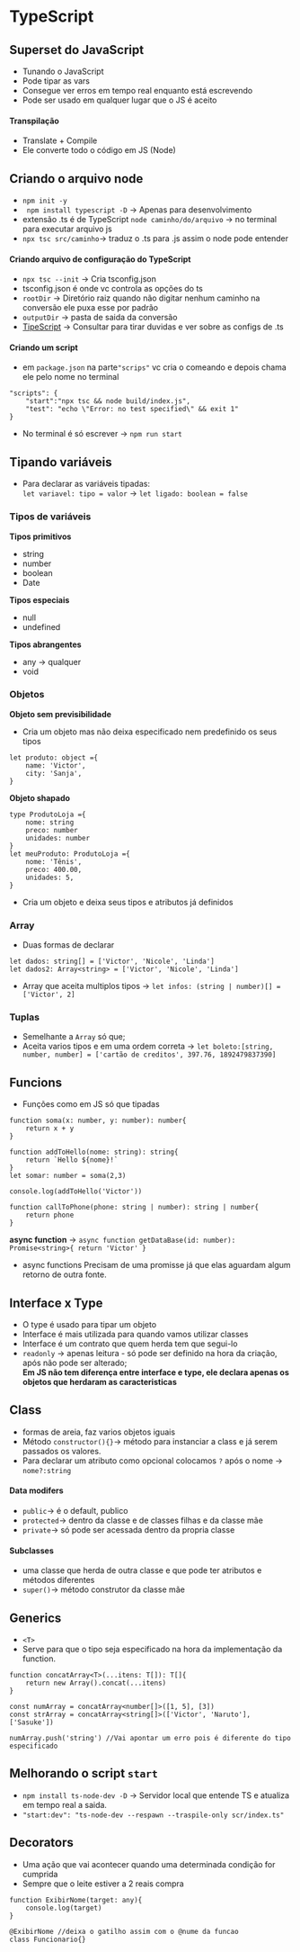 # TypeScript
## Superset do JavaScript
* Tunando o JavaScript
* Pode tipar as vars
* Consegue ver erros em tempo real enquanto está escrevendo  
* Pode ser usado em qualquer lugar que o JS é aceito  
#### Transpilação
* Translate + Compile
* Ele converte todo o código em JS (Node)

## Criando o arquivo node
* `npm init -y`
* ` npm install typescript -D` -> Apenas para desenvolvimento
* extensão .ts é de TypeScript
`node caminho/do/arquivo` -> no terminal para executar arquivo js
* `npx tsc src/caminho`-> traduz o .ts para .js assim o node pode entender
#### Criando arquivo de configuração do TypeScript
* `npx tsc --init` -> Cria tsconfig.json
* tsconfig.json é onde vc controla as opções do ts
* `rootDir` -> Diretório raiz quando não digitar nenhum caminho na conversão ele puxa esse por padrão
* `outputDir` -> pasta de saida da conversão
* [TipeScript](https://www.typescriptlang.org/) -> Consultar para tirar duvidas e ver sobre as configs de .ts
#### Criando um script
* em `package.json` na parte`"scrips"` vc cria o comeando e depois chama ele pelo nome no terminal   
~~~
"scripts": {
    "start":"npx tsc && node build/index.js",
    "test": "echo \"Error: no test specified\" && exit 1"
}
~~~
* No terminal é só escrever -> `npm run start`

## Tipando variáveis
* Para declarar as variáveis tipadas:  
`let variavel: tipo = valor` -> `let ligado: boolean = false`
### Tipos de variáveis
**Tipos primitivos**
* string
* number
* boolean
* Date  
  
**Tipos especiais**
* null
* undefined  
  
**Tipos abrangentes**
* any -> qualquer
* void
### Objetos
**Objeto sem previsibilidade**
* Cria um objeto mas não deixa especificado nem predefinido os seus tipos
~~~
let produto: object ={
    name: 'Victor',
    city: 'Sanja',
}
~~~
**Objeto shapado**
~~~
type ProdutoLoja ={
    nome: string
    preco: number
    unidades: number
}
let meuProduto: ProdutoLoja ={
    nome: 'Tênis',
    preco: 400.00,
    unidades: 5,
}
~~~  
* Cria um objeto e deixa seus tipos e atributos já definidos
### Array
* Duas formas de declarar
~~~
let dados: string[] = ['Victor', 'Nicole', 'Linda']
let dados2: Array<string> = ['Victor', 'Nicole', 'Linda']
~~~
* Array que aceita multiplos tipos -> `let infos: (string | number)[] = ['Victor', 2]`
### Tuplas
* Semelhante a `Array` só que;
* Aceita varios tipos e em uma ordem correta ->
`let boleto:[string, number, number] = ['cartão de creditos', 397.76, 1892479837390]`
## Funcions
* Funções como em JS só que tipadas
~~~
function soma(x: number, y: number): number{
    return x + y
}

function addToHello(nome: string): string{
    return `Hello ${nome}!`
}
let somar: number = soma(2,3)

console.log(addToHello('Victor'))

function callToPhone(phone: string | number): string | number{
    return phone
}
~~~
**async function** -> `async function getDataBase(id: number): Promise<string>{
    return 'Victor'
}`
* async functions Precisam de uma promisse já que elas aguardam algum retorno de outra fonte.  

## Interface x Type
* O type é usado para tipar um objeto
* Interface é mais utilizada para quando vamos utilizar classes
* Interface é um contrato que quem herda tem que segui-lo
* `readonly` -> apenas leitura - só pode ser definido na hora da criação, após não pode ser alterado;  
**Em JS não tem diferença entre interface e type, ele declara apenas os objetos que herdaram as caracteristicas**  
## Class
* formas de areia, faz varios objetos iguais
* Método `constructor(){}`-> método para instanciar a class e já serem passados os valores.
* Para declarar um atributo como opcional colocamos `?` após o nome -> `nome?:string`
#### Data modifers
* `public`-> é o default, publico
* `protected`-> dentro da classe e de classes filhas e da classe mãe  
* `private`-> só pode ser acessada dentro da propria classe  
#### Subclasses
* uma classe que herda de outra classe e que pode ter atributos e métodos diferentes
* `super()`-> método construtor da classe mãe

## Generics
* `<T>`
* Serve para que o tipo seja especificado na hora da implementação da function.   
~~~
function concatArray<T>(...itens: T[]): T[]{
    return new Array().concat(...itens)
}

const numArray = concatArray<number[]>([1, 5], [3])
const strArray = concatArray<string[]>(['Victor', 'Naruto'], ['Sasuke'])

numArray.push('string') //Vai apontar um erro pois é diferente do tipo especificado
~~~

## Melhorando o script `start`
* `npm install ts-node-dev -D` -> Servidor local que entende TS e atualiza em tempo real a saida.
* `"start:dev": "ts-node-dev --respawn --traspile-only scr/index.ts"`

## Decorators
* Uma ação que vai acontecer quando uma determinada condição for cumprida
* Sempre que o leite estiver a 2 reais compra
~~~
function ExibirNome(target: any){
    console.log(target)
}

@ExibirNome //deixa o gatilho assim com o @nume da funcao
class Funcionario{}
~~~
